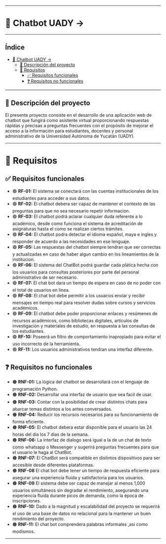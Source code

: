  ---

# 🚀 Chatbot UADY -> 
___
## Índice
- [🚀 Chatbot UADY -\>](#-chatbot-uady--)
  - [🧾 Descripción del proyecto](#-descripción-del-proyecto)
  - [🎯 Requisitos](#-requisitos)
    - [✅ Requisitos funcionales](#-requisitos-funcionales)
    - [❓ Requisitos no funcionales](#-requisitos-no-funcionales)

---
## 🧾 Descripción del proyecto

El presente proyecto consiste en el desarrollo de una aplicación web de chatbot que fungirá como asistente virtual proporcionando respuestas rápidas y precisas a preguntas frecuentes con el propósito de mejorar el acceso a la información para estudiantes, docentes y personal administrativo de la Universidad Autónoma de Yucatán (UADY).

___
# 🎯 Requisitos

## ✅ Requisitos funcionales
- 🟢 **RF-01:** El sistema se conectará con las cuentas institucionales de los estudiantes para acceder a sus datos.
- 🟢 **RF-02:** El chatbot debera ser capaz de mantener el contexto de las preguntas para que no sea necesario repetir informacion.
- 🟢 **RF-03:** El chatbot podrá aclarar cualquier duda referente a lo académico, desde como funciona el sistema de acreditación de asignaturas hasta el como se realizan ciertos trámites.
- 🟢 **RF-04:** El chatbot podra detectar el idioma español, maya e ingles y responder de acuerdo a las necesidades en ese lenguaje.
- 🟢 **RF-05:** Las respuestas del chatbot siempre tendran que ser correctas y actualizadas en caso de haber algun cambio en los lineamientos de la institucion.
- 🟢 **RF-06:** El sistema del ChatBot podrá guardar cada plática hecha con los usuarios para consultas posteriores por parte del personal administrativo de ser necesario.
- 🟢 **RF-07:** El chat bot dara un tiempo de espera en caso de no poder con el total de usuarios en linea.
- 🟢 **RF-08:** El chat bot debe permitir a los usuarios enviar y recibir mensajes en tiempo real para resolver dudas sobre cursos y servicios académicos.
- 🟢 **RF-09:** El chatbot debe poder proporcionar enlaces y resúmenes de recursos académicos, como bibliotecas digitales, artículos de investigación y materiales de estudio, en respuesta a las consultas de los estudiantes.
- 🟢 **RF-10:** Poseerá un filtro de comportamiento inapropiado para evitar el uso incorrecto de la herramienta.
- 🟢 **RF-11:** Los usuarios administrativos tendran una interfaz diferente.

   
## ❓ Requisitos no funcionales 
- 🟠 **RNF-01:** La lógica del chatbot se desarrollará con el lenguaje de programación Python.
- 🟠 **RNF-02:** Desarrollar una interfaz de usuario que sea facil de usar.
- 🟠 **RNF-03:** Contar con la posibilidad de crear distintos chats para abarcar temas distintos a los antes conversados.
- 🟠 **RNF-04:** Reducir los recursos necesarios para su funcionamiento de forma eficiente.
- 🟠 **RNF-05:** El chatbot debera estar disponible para el usuario las 24 horas del dia los 7 dias de la semana.
- 🟠 **RNF-06:** La interfaz de dialogo será igual a la de un chat de texto como whatsapp o Messenger y sugerirá preguntas frecuentes
para que el usuario le haga al ChatBot.
- 🟠 **RNF-07:** El ChatBot será compatible en distintos dispositivos para ser accesible desde diferentes plataformas.
- 🟠 **RNF-08** El chat bot debe tener un tiempo de respuesta eficiente para asegurar una experiencia fluida y satisfactoria para los usuarios.
- 🟠 **RNF-09** El sistema debe ser capaz de manejar al menos 1,000 usuarios simultáneos sin degradar el rendimiento, asegurando una experiencia fluida durante picos de demanda, como la época de inscripciones.
- 🟠 **RNF-10:** Dado a la magnitud y escalabilidad del proyecto se requerirá el uso de una base de datos no relacional para la mantener un buen rendimiento del proyecto.
- 🟠 **RNF-11:** El chat bot comprendera palabras informales ,asi como modismos.
---
